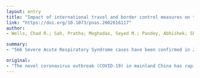 ```yaml
---
layout: entry
title: "Impact of international travel and border control measures on the global spread of the novel 2019 coronavirus outbreak"
link: "https://doi.org/10.1073/pnas.2002616117"
author:
- Wells, Chad R.; Sah, Pratha; Moghadas, Seyed M.; Pandey, Abhishek; Shoukat, Affan; Wang, Yaning; Wang, Zheng; Meyers, Lauren A.; Singer, Burton H.; Galvani, Alison P.

summary:
- "566 Severe Acute Respiratory Syndrome cases have been confirmed in 26 other countries. Travel restrictions and border control measures have been enforced in China and other countries to limit the spread of the outbreak. The daily risk of exporting at least a single SARS CoV-2 case from mainland China exceeded 95% on January 13, 2020. 779 cases would have been exported by February 15, 2020 without any border or travel restrictions. Chinese government averted 70."

original:
- "The novel coronavirus outbreak (COVID-19) in mainland China has rapidly spread across the globe. Within 2 mo since the outbreak was first reported on December 31, 2019, a total of 566 Severe Acute Respiratory Syndrome (SARS CoV-2) cases have been confirmed in 26 other countries. Travel restrictions and border control measures have been enforced in China and other countries to limit the spread of the outbreak. We estimate the impact of these control measures and investigate the role of the airport travel network on the global spread of the COVID-19 outbreak. Our results show that the daily risk of exporting at least a single SARS CoV-2 case from mainland China via international travel exceeded 95% on January 13, 2020. We found that 779 cases (95% CI: 632 to 967) would have been exported by February 15, 2020 without any border or travel restrictions and that the travel lockdowns enforced by the Chinese government averted 70.5% (95% CI: 68.8 to 72.0%) of these cases. In addition, during the first three and a half weeks of implementation, the travel restrictions decreased the daily rate of exportation by 81.3% (95% CI: 80.5 to 82.1%), on average. At this early stage of the epidemic, reduction in the rate of exportation could delay the importation of cases into cities unaffected by the COVID-19 outbreak, buying time to coordinate an appropriate public health response."
---
```


